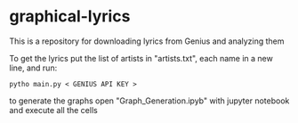 # graphical-lyrics
This is a repository for downloading lyrics from Genius and analyzing them

To get the lyrics put the list of artists in "artists.txt", each name in a new line, and run:
```
pytho main.py < GENIUS API KEY >
```

to generate the graphs open "Graph_Generation.ipyb" with jupyter notebook and execute all the cells
